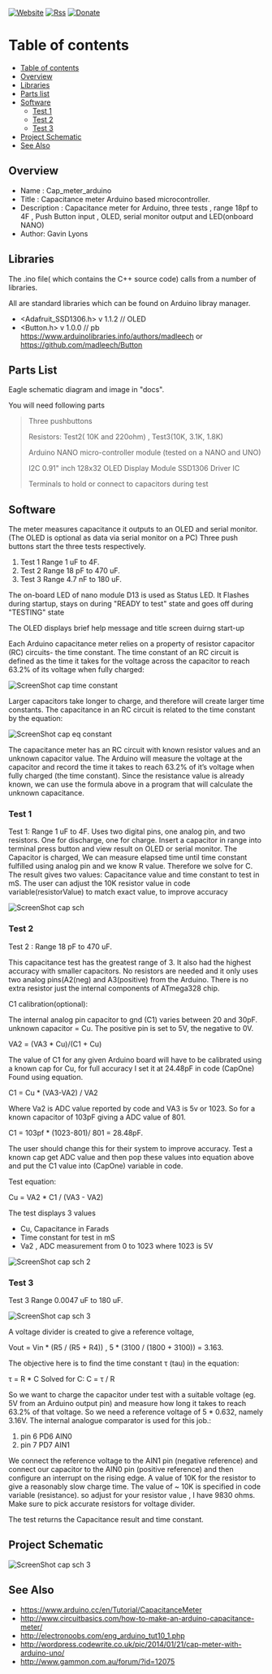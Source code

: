 [![Website](https://img.shields.io/badge/Website-Link-blue.svg)](https://gavinlyonsrepo.github.io/)  [![Rss](https://img.shields.io/badge/Subscribe-RSS-yellow.svg)](https://gavinlyonsrepo.github.io//feed.xml)  [![Donate](https://img.shields.io/badge/Donate-PayPal-green.svg)](https://www.paypal.com/paypalme/whitelight976)

# Table of contents

  * [Table of contents](#table-of-contents)
  * [Overview](#overview)
  * [Libraries](#libraries)
  * [Parts list](#parts-list)
  * [Software](#software)
	* [Test 1](#test-1)
	* [Test 2](#test-2)
	* [Test 3](#test-3)
  * [Project Schematic](#project-schematic)
  * [See  Also](#see-also)
  
## Overview

* Name : Cap_meter_arduino
* Title : Capacitance meter Arduino based microcontroller.
* Description : Capacitance meter for Arduino, three tests , 
range 18pf to 4F , Push Button input , OLED, serial monitor output and LED(onboard NANO)
* Author: Gavin Lyons

## Libraries

The .ino file( which contains the C++ source code) calls from a number of libraries.

All are standard libraries which can be found on Arduino libray manager.
 
* <Adafruit_SSD1306.h> v 1.1.2 // OLED
* <Button.h> v 1.0.0 // pb https://www.arduinolibraries.info/authors/madleech or https://github.com/madleech/Button

## Parts List

Eagle schematic diagram and image in "docs". 

You will need following parts

> Three pushbuttons
>
> Resistors: Test2( 10K and 220ohm) , Test3(10K, 3.1K, 1.8K)
>
> Arduino NANO micro-controller module (tested on a NANO and UNO)
>
> I2C 0.91" inch 128x32 OLED Display Module SSD1306 Driver IC
>
> Terminals to hold or connect to capacitors during test
>

## Software

The meter measures capacitance it outputs to an OLED and serial monitor.
(The OLED is optional as data via serial monitor on a PC)
Three push buttons start the three tests respectively.

1. Test 1 Range  1 uF to 4F.
2. Test 2 Range 18 pF to 470 uF.
3. Test 3 Range 4.7 nF to 180 uF.

The on-board LED of nano module D13 is used as Status LED.
It Flashes during startup, stays on during "READY to test" state and goes off during "TESTING" state

The OLED displays  brief help message and title screen duirng start-up

Each Arduino capacitance meter relies on a property of resistor capacitor (RC) circuits- the time constant. 
The time constant of an RC circuit is defined as the time it takes for the voltage across the capacitor 
to reach 63.2% of its voltage when fully charged:

![ScreenShot cap time constant](https://github.com/gavinlyonsrepo/Cap_meter_arduino/blob/master/images/ctc.jpg)

Larger capacitors take longer to charge, and therefore will create larger time constants. 
The capacitance in an RC circuit is related to the time constant by the equation:

![ScreenShot cap eq constant](https://github.com/gavinlyonsrepo/Cap_meter_arduino/blob/master/images/eq.jpg)

The capacitance meter has an RC circuit with known resistor values and an unknown capacitor value. 
The Arduino will measure the voltage at the capacitor and record the time it takes to reach 63.2% of it’s voltage when fully charged (the time constant). 
Since the resistance value is already known, 
we can use the formula above in a program that will calculate the unknown capacitance.

### Test 1

Test 1: Range  1 uF to 4F. 
Uses two digital pins, one analog pin, and two resistors.
One for discharge, one for charge.
Insert a capacitor in range into terminal press button and view result on OLED or serial monitor.
The Capacitor is charged,  We can measure elapsed time until time constant fulfilled using analog pin and we know R 
value. Therefore we solve for C. 
The result gives two values: Capacitance value and time constant to test in mS.
The user can adjust the 10K resistor value in code variable(resistorValue) to match exact value, to improve accuracy

![ScreenShot cap sch](https://github.com/gavinlyonsrepo/Cap_meter_arduino/blob/master/images/sch.jpg)

### Test 2

Test 2 : Range 18 pF to 470 uF.

This capacitance test has the greatest range of 3. It also had the highest accuracy with smaller capacitors. 
No resistors are needed and it only uses two analog pins(A2(neg) and A3(positive) from the Arduino.
There is no extra resistor just the internal components of ATmega328 chip.

C1 calibration(optional): 

The internal analog pin capacitor to gnd (C1) varies between 20 and 30pF. unknown capacitor = Cu. The positive pin is set to 5V, the negative to 0V.

VA2 = (VA3 * Cu)/(C1 + Cu)

The value of C1 for any given Arduino board will have to be calibrated using a known cap for Cu,
for full accuracy I set it at 24.48pF in code (CapOne) Found using equation.

C1 = Cu * (VA3-VA2) / VA2

Where  Va2 is ADC value reported by code and VA3 is 5v or 1023.
So for a known capacitor of 103pF giving a ADC value of 801.

C1 = 103pf * (1023-801)/ 801 = 28.48pF.

The user should change this for their system to improve accuracy.
Test a known cap get ADC value and then pop these values into equation above
and put the C1 value into (CapOne) variable in code.

Test equation:

Cu = VA2 * C1 / (VA3 - VA2)

The test displays 3 values 
* Cu,  Capacitance in Farads 
* Time constant for test in mS
* Va2 , ADC measurement from 0 to 1023 where 1023 is 5V 

![ScreenShot cap sch 2](https://github.com/gavinlyonsrepo/Cap_meter_arduino/blob/master/images/test2sch.jpg)

### Test 3


Test 3 Range 0.0047 uF to 180 uF.

![ScreenShot cap sch 3](https://github.com/gavinlyonsrepo/Cap_meter_arduino/blob/master/images/test3sch.jpg)

A voltage divider is created to give a reference voltage,

Vout = Vin * (R5 / (R5 + R4)) , 5 * (3100 / (1800 + 3100)) = 3.163.

The objective here is to find the time constant τ (tau) in the equation:

τ = R * C Solved for C: C = τ / R

So we want to charge the capacitor under test with a suitable voltage (eg. 5V from an Arduino output pin) and measure how long it takes to reach 63.2% of that voltage. So we need a reference voltage of 5 * 0.632, namely 3.16V.
The internal analogue comparator is used for this job.:

1. pin 6 PD6 AIN0
2. pin 7 PD7 AIN1
 
We connect the reference voltage to the AIN1 pin (negative reference) and connect our capacitor to the AIN0 pin (positive reference) and then configure an interrupt on the rising edge. A value of 10K for the resistor to give a reasonably slow charge time. The value of ~ 10K is specified in code variable (resistance).
so adjust for your resistor value , I have 9830 ohms. Make sure to pick accurate resistors for voltage divider.

The test returns the Capacitance result and time constant.

## Project Schematic 

![ScreenShot cap sch 3](https://github.com/gavinlyonsrepo/Cap_meter_arduino/blob/master/docs/eagle/cap_meter.png)

## See Also
 
* https://www.arduino.cc/en/Tutorial/CapacitanceMeter
* http://www.circuitbasics.com/how-to-make-an-arduino-capacitance-meter/
* http://electronoobs.com/eng_arduino_tut10_1.php
* http://wordpress.codewrite.co.uk/pic/2014/01/21/cap-meter-with-arduino-uno/
* http://www.gammon.com.au/forum/?id=12075
